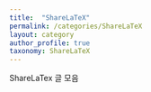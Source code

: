 ```yaml
---
title:  "ShareLaTeX"
permalink: /categories/ShareLaTeX
layout: category
author_profile: true
taxonomy: ShareLaTeX
---
```


ShareLaTex 글 모음
